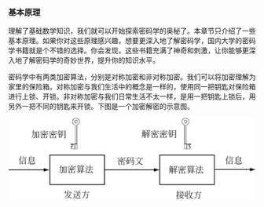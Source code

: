 ### 基本原理

理解了基础数学知识，我们就可以开始探索密码学的奥秘了。本章节只介绍了一些基本原理。如果你对这些原理感兴趣，想要更深入地了解密码学，国内大学的密码学书籍就是个不错的选择。你会发现，这些书籍充满了神奇和刺激，让你能够更深入地了解密码学的奇妙世界，提升你的知识水平。

密码学中有两类加密算法，分别是对称加密和非对称加密。我们可以将加密理解为家里的保险箱。对称加密与我们生活中的概念是一样的，使用同一把钥匙对保险箱进行上锁、开锁。非对称加密与我们日常生活不太一样，是用一把钥匙上锁后，用另外一把不同的钥匙来开锁。下图是一个加密解密的示意图。

![img](image/0215911036985871999831184158966705643165.jpg)



